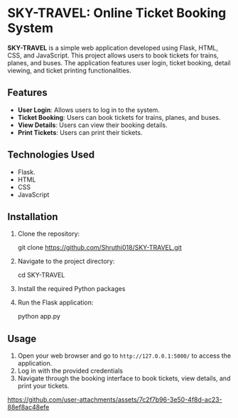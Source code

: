 # SKY-TRAVEL: Online Ticket Booking System

**SKY-TRAVEL** is a simple web application developed using Flask, HTML, CSS, and JavaScript. This project allows users to book tickets for trains, planes, and buses. The application features user login, ticket booking, detail viewing, and ticket printing functionalities.

## Features

- **User Login**: Allows users to log in to the system.
- **Ticket Booking**: Users can book tickets for trains, planes, and buses.
- **View Details**: Users can view their booking details.
- **Print Tickets**: Users can print their tickets.

## Technologies Used

- Flask.
- HTML
- CSS
- JavaScript

## Installation

1. Clone the repository:
 
    git clone https://github.com/Shruthi018/SKY-TRAVEL.git

2. Navigate to the project directory:

    cd SKY-TRAVEL
  
3. Install the required Python packages
    
4. Run the Flask application:
   
    python app.py
 

## Usage

1. Open your web browser and go to `http://127.0.0.1:5000/` to access the application.
2. Log in with the provided credentials 
3. Navigate through the booking interface to book tickets, view details, and print your tickets.
   
https://github.com/user-attachments/assets/7c2f7b96-3e50-4f8d-ac23-88ef8ac48efe

